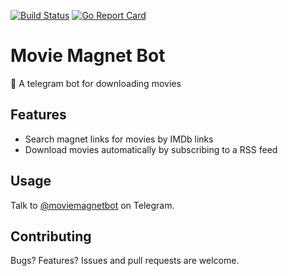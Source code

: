 [![Build Status](https://travis-ci.org/idealhack/moviemagnetbot.svg)](https://travis-ci.org/idealhack/moviemagnetbot)
[![Go Report Card](https://goreportcard.com/badge/github.com/idealhack/moviemagnetbot)](https://goreportcard.com/report/github.com/idealhack/moviemagnetbot)

# Movie Magnet Bot

🤖 A telegram bot for downloading movies

## Features

- Search magnet links for movies by IMDb links
- Download movies automatically by subscribing to a RSS feed

## Usage

Talk to [@moviemagnetbot](https://t.me/moviemagnetbot) on Telegram.

## Contributing

Bugs? Features? Issues and pull requests are welcome.
